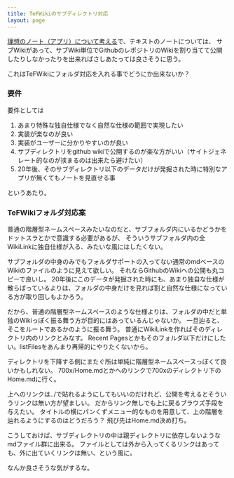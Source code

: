 ```yaml
---
title: TeFWikiのサブディレクトリ対応
layout: page
---
```


[理想のノート（アプリ）について考える](https://karino2.github.io/2021/09/26/ideal_note.html)で、テキストのノートについては、
サブWikiがあって、サブWiki単位でGithubのレポジトリのWikiを割り当てて公開したりしなかったりを出来ればさしあたっては良さそうに思う。

これはTeFWikiにフォルダ対応を入れる事でどうにか出来ないか？

### 要件

要件としては

1. あまり特殊な独自仕様でなく自然な仕様の範囲で実現したい
2. 実装が楽なのが良い
3. 実装がユーザーに分かりやすいのが良い
4. サブディレクトリをgithub wikiで公開するのが楽な方がいい（サイトジェネレート的なのが挟まるのは出来たら避けたい）
5. 20年後、そのサブディレクトリ以下のデータだけが発掘された時に特別なアプリが無くてもノートを見直せる事

というあたり。

### TeFWikiフォルダ対応案

普通の階層型ネームスペースみたいなのだと、サブフォルダ内にいるかどうかをドットスラとかで意識する必要があるが、
そういうサブフォルダ内の全WikiLinkに独自仕様が入る、みたいな風にはしたくない。

サブフォルダの中身のみでもフォルダサポートの入ってない通常のmdベースのWikiのファイルのように見えて欲しい。
それならGithubのWikiへの公開も丸コピーで良いし。
20年後にこのデータが発掘された時にも、あまり独自な仕様が散らばっているよりは、フォルダの中身だけを見れば割と自然な仕様になっている方が取り回しもよかろう。

だから、普通の階層型ネームスペースのような仕様よりは、フォルダの中だと単独のWikiっぽく振る舞う方が目的にはあっているんじゃないか。
一旦辿ると、そこをルートであるかのように振る舞う。
普通にWikiLinkを作ればそのディレクトリ内のリンクとみなす。
Recent Pagesとかもそのフォルダ以下だけにしたい。listFilesをあんまり再帰的にやりたくないから。

ディレクトリを下降する側にまたぐ所は単純に階層型ネームスペースっぽくて良いかもしれない。
700x/Home.mdとかへのリンクで700xのディレクトリ下のHome.mdに行く。

上へのリンクは../で貼れるようにしてもいいのだけれど、公開を考えるとそういうリンクは無い方が望ましい。
だからリンク無しでも上に戻るブラウズ手段を与えたい。
タイトルの横にパンくずメニュー的なものを用意して、上の階層を辿れるようにするのはどうだろう？
飛び先はHome.md決め打ち。

こうしておけば、サブディレクトリの中は親ディレクトリに依存しないようなmdファイル群に出来る。
ファイルとしては外から入ってくるリンクはあっても、外に出ていくリンクは無い、という風に。

なんか良さそうな気がするな。